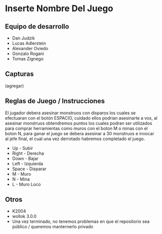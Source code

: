 # Inserte Nombre Del Juego

## Equipo de desarrollo

- Dan Judzik
- Lucas Adlerstein
- Alexander Oviedo
- Gonzalo Rogani
- Tomas Zignego 

## Capturas

(agregar)

## Reglas de Juego / Instrucciones

El jugador debera asesinar monstruos con disparos los cuales se efectuaran con el botón ESPACIO, cuidado ellos podrian asesinarte a vos, al asesinar monstruos obtendremos puntos los cuales podran ser utilizados para comprar herramientas como muros con el boton M o minas con el boton N, para ganar el juego se debera asesinar a 30 monstruos e invocar al jefe final, el cual una vez derrotado habremos completado el juego.

- Up    - Subir
- Right - Derecha
- Down  - Bajar
- Left  - Izquierda
- Space - Disparar
- M     - Muro
- N     - Mina
- L     - Muro Loco



## Otros

- K2004
- wollok 3.0.0
- Una vez terminado, no tenemos problemas en que el repositorio sea público / queremos manternerlo privado

